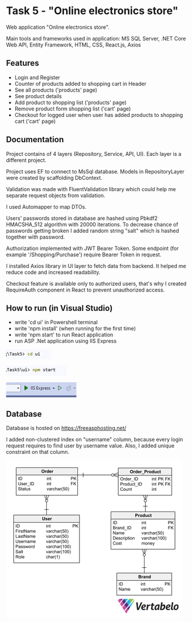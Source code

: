 # Task 5 - "Online electronics store"

Web application "Online electronics store". 

Main tools and frameworks used in application: MS SQL Server, .NET Core Web API, Entity Framework, HTML, CSS, React.js, Axios





## Features

- Login and Register
- Counter of products added to shopping cart in Header
- See all products ('products' page)
- See product details
- Add product to shopping list ('products' page)
- Remove product form shopping list ('cart' page)
- Checkout for logged user when user has added products to shopping cart ('cart' page)

## Documentation

Project contains of 4 layers (Repository, Service, API, UI). 
Each layer is a different project. 

Project uses EF to connect to MsSql database. 
Models in RepositoryLayer were created by scaffolding DbContext. 

Validation was made with FluentValidation library which could help me separate request objects from validation.

I used Automapper to map DTOs.

Users' passwords stored in database are hashed using Pbkdf2 HMACSHA_512 algorithm with 20000 iterations. 
To decrease chance of passwords getting broken I added random string "salt" which is hashed together with password. 

Authorization implemented with JWT Bearer Token. 
Some endpoint (for example '/Shopping/Purchase') require Bearer Token in request.

I installed Axios library in UI layer to fetch data from backend. 
It helped me reduce code and increased readability.

Checkout feature is available only to authorized users, 
that's why I created RequireAuth component in React to prevent unauthorized access.



## How to run (in Visual Studio)

- write 'cd ui' in Powershell terminal
- write 'npm install' (when running for the first time) 
- write 'npm start' to run React application
- run ASP .Net application using IIS Express

![first step](https://github.com/MichalOstrowskiSolbeg/Task5/blob/main/screenshot1.png?raw=true)

![second step](https://github.com/MichalOstrowskiSolbeg/Task5/blob/main/screenshot2.png?raw=true)

![third step](https://github.com/MichalOstrowskiSolbeg/Task5/blob/main/screenshot3.png?raw=true)
## Database

Database is hosted on https://freeasphosting.net/

I added non-clustered index on "username" column, because every login request requires to find user by username value.
Also, I added unique constraint on that column.


![Database](https://github.com/MichalOstrowskiSolbeg/Task5/blob/main/Database.png?raw=true)
